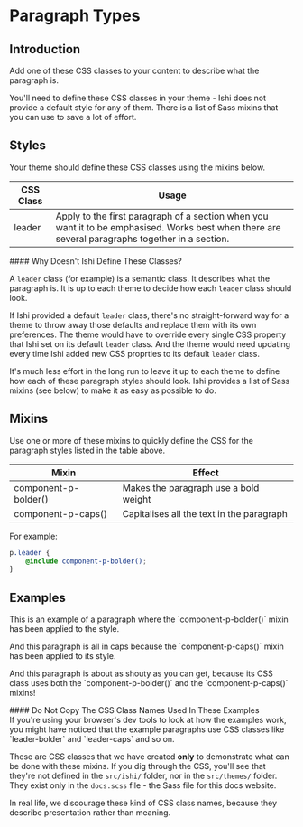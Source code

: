 # Paragraph Types

## Introduction

Add one of these CSS classes to your content to describe what the paragraph is.

You'll need to define these CSS classes in your theme - Ishi does not provide a default style for any of them. There is a list of Sass mixins that you can use to save a lot of effort.

## Styles

Your theme should define these CSS classes using the mixins below.

CSS Class | Usage
----------|--------
leader | Apply to the first paragraph of a section when you want it to be emphasised. Works best when there are several paragraphs together in a section.

<div class="callout info" markdown="1">
#### Why Doesn't Ishi Define These Classes?

A `leader` class (for example) is a semantic class. It describes what the paragraph is. It is up to each theme to decide how each `leader` class should look.

If Ishi provided a default `leader` class, there's no straight-forward way for a theme to throw away those defaults and replace them with its own preferences. The theme would have to override every single CSS property that Ishi set on its default `leader` class. And the theme would need updating every time Ishi added new CSS proprties to its default `leader` class.

It's much less effort in the long run to leave it up to each theme to define how each of these paragraph styles should look. Ishi provides a list of Sass mixins (see below) to make it as easy as possible to do.
</div>

## Mixins

Use one or more of these mixins to quickly define the CSS for the paragraph styles listed in the table above.

Mixin | Effect
------|-------
component-p-bolder() | Makes the paragraph use a bold weight
component-p-caps() | Capitalises all the text in the paragraph

For example:

```scss
p.leader {
    @include component-p-bolder();
}
```

## Examples

<p class="leader-bolder" markdown="1">This is an example of a paragraph where the `component-p-bolder()` mixin has been applied to the style.</p>

<p class="leader-caps" markdown="1">And this paragraph is all in caps because the `component-p-caps()` mixin has been applied to its style.</p>

<p class="leader-bolder-caps" markdown="1">And this paragraph is about as shouty as you can get, because its CSS class uses both the `component-p-bolder()` and the `component-p-caps()` mixins!</p>

<div class="callout danger" markdown="1">
#### Do Not Copy The CSS Class Names Used In These Examples

<div class="content" markdown="1">
If you're using your browser's dev tools to look at how the examples work, you might have noticed that the example paragraphs use CSS classes like `leader-bolder` and `leader-caps` and so on.

These are CSS classes that we have created <strong>only</strong> to demonstrate what can be done with these mixins. If you dig through the CSS, you'll see that they're not defined in the `src/ishi/` folder, nor in the `src/themes/` folder. They exist only in the `docs.scss` file - the Sass file for this docs website.

In real life, we discourage these kind of CSS class names, because they describe presentation rather than meaning.
</div>
</div>
